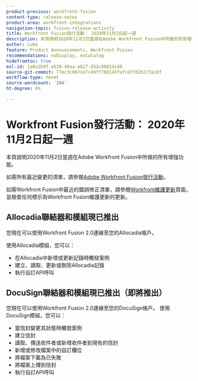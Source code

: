 ```yaml
---
product-previous: workfront-fusion
content-type: release-notes
product-area: workfront-integrations
navigation-topic: fusion-release-activity
title: Workfront Fusion發行活動： 2020年11月2日起一週
description: 本頁說明2020年11月2日當週在Adobe Workfront Fusion中所做的所有增強功能。
author: Luke
feature: Product Announcements, Workfront Fusion
recommendations: noDisplay, noCatalog
hidefromtoc: true
exl-id: 1a0a2b9f-a530-48aa-a627-d32c89d1dc60
source-git-commit: 77ec3c007ce7c49ff760145fafcd7f62b273a18f
workflow-type: tm+mt
source-wordcount: '204'
ht-degree: 0%

---
```


# Workfront Fusion發行活動： 2020年11月2日起一週

本頁說明2020年11月2日當週在Adobe Workfront Fusion中所做的所有增強功能。

如需所有最近變更的清單，請參閱[Adobe Workfront Fusion發行活動](/help/workfront-fusion/fusion-product-releases/fusion-release-activity.md)。

如需Workfront Fusion中最近的錯誤修正清單，請參閱[Workfront維護更新](https://experienceleague.adobe.com/docs/workfront-known-issues/releases/current-updates.html?lang=zh-Hant)頁面，並檢查任何標示為Workfront Fusion維護更新的更新。

## Allocadia聯結器和模組現已推出

您現在可以使用Workfront Fusion 2.0連線至您的Allocadia帳戶。

使用Allocadia模組，您可以：

* 在Allocadia中新增或更新記錄時觸發案例
* 建立、讀取、更新或刪除Allocadia記錄
* 執行自訂API呼叫

## DocuSign聯結器和模組現已推出（即將推出）

您現在可以使用Workfront Fusion 2.0連線至您的DocuSign帳戶。 使用DocuSign模組，您可以：

* 當信封變更其狀態時觸發案例
* 建立信封
* 讀取、傳送收件者或新增收件者到現有的信封
* 新增或修改檔案中的自訂欄位
* 將檔案下載為已失敗
* 將檔案上傳到信封
* 執行自訂API呼叫

